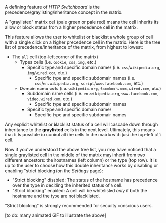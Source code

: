 A defining feature of *HTTP Switchboard* is the precedence/graylisting/inheritance concept in the matrix.

A "graylisted" matrix cell (pale green or pale red) means the cell inherits its allow or block status from a higher precedence cell in the matrix.

This feature allows the user to whitelist or blacklist a whole group of cell with a single click on a higher precedence cell in the matrix. Here is the tree list of precedence/inheritance of the matrix, from highest to lowest:

- The `all` cell (top-left corner of the matrix)
    * Types cells (i.e. `cookie`, `css`, `img`, etc.)
        - Specific type and specific domain names (i.e. `css`/`wikipedia.org`, `img`/`wired.com`, etc.)
            * Specific type and specific subdomain names (i.e. `css`/`en.wikipedia.org`, `script`/`www.facebook.com`, etc.)
    * Domain name cells (i.e. `wikipedia.org`, `facebook.com`, `wired.com`, etc.)
        - Subdomain name cells (i.e. `en.wikipedia.org`, `www.facebook.com`, `video.wired.com`, etc.)
            * Specific type and specific subdomain names
        - Specific type and specific domain names
            * Specific type and specific subdomain names

Any explicit whitelist or blacklist status of a cell will cascade down through inheritance to the **graylisted** cells in the next level. Ultimately, this means that it is possible to control all the cells in the matrix with just the top-left `all` cell.

Now if you've understood the above tree list, you may have noticed that a single graylisted cell in the middle of the matrix may inherit from two different ancestors: the hostnames (left column) or the type (top row). It is up to the user to choose how this double inheritance works by disabling or enabling "strict blocking (on the *Settings* page):

- "Strict blocking" disabled: The status of the hostname has precedence over the type in deciding the inherited status of a cell.
- "Strict blocking" enabled: A cell will be whitelisted *only* if both the hostname and the type are not blacklisted.

"Strict blocking" is strongly recommended for security conscious users.

[to do: many animated GIF to illustrate the above]